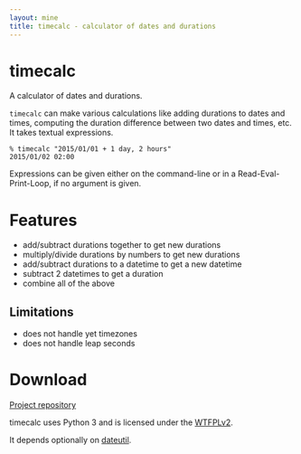 ```yaml
---
layout: mine
title: timecalc - calculator of dates and durations
---
```


# timecalc

A calculator of dates and durations.

`timecalc` can make various calculations like adding durations to dates and times, computing the duration difference between two dates and times, etc. It takes textual expressions.

```
% timecalc "2015/01/01 + 1 day, 2 hours"
2015/01/02 02:00
```

Expressions can be given either on the command-line or in a Read-Eval-Print-Loop, if no argument is given.

# Features

* add/subtract durations together to get new durations
* multiply/divide durations by numbers to get new durations
* add/subtract durations to a datetime to get a new datetime
* subtract 2 datetimes to get a duration
* combine all of the above

## Limitations

* does not handle yet timezones
* does not handle leap seconds

# Download #

[Project repository](https://github.com/hydrargyrum/timecalc)

timecalc uses Python 3 and is licensed under the [WTFPLv2](../wtfpl).

It depends optionally on [dateutil](https://labix.org/python-dateutil).
